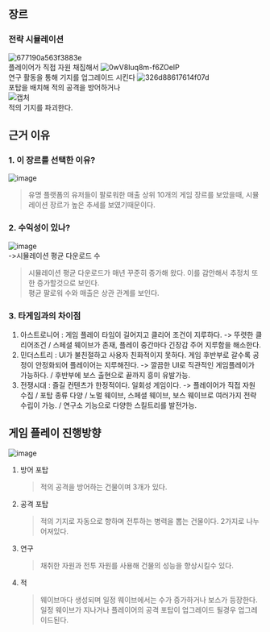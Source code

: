## 장르
### 전략 시뮬레이션
![677190a563f3883e](https://github.com/RedditRook/GameEngine1TeamProject/assets/34390637/d60ba804-24ef-4172-9676-ea9ed079fcd1)  
                                                플레이어가 직접 자원 채집해서
![0wV8Iuq8m-f6ZOeIP](https://github.com/RedditRook/GameEngine1TeamProject/assets/34390637/e43afe29-59d2-49b8-85c1-4be8d2915e7b)  
                                            연구 활동을 통해 기지를 업그레이드 시킨다
![326d88617614f07d](https://github.com/RedditRook/GameEngine1TeamProject/assets/34390637/fbc196e5-5900-4249-bcfa-bb0f7741f50e)  
                                              포탑을 배치해 적의 공격을 방어하거나               
![캡처](https://github.com/RedditRook/GameEngine1TeamProject/assets/34390637/e9375e1a-64f9-4dfd-b6d5-84bc189a2ff5)      
                                                      적의 기지를 파괴한다.        
## 근거 이유
### 1. 이 장르를 선택한 이유?
![image](https://github.com/TUK-final-graduation-project/GraduationProject/assets/73768560/d9faddea-f5db-48c5-a154-09bcc5dd94c2)        
>    유명 플랫폼의 유저들이 팔로워한 매출 상위 10개의 게임 장르를 보았을때, 시뮬레이션 장르가 높은 추세를 보였기때문이다.         
### 2. 수익성이 있나?
![image](https://github.com/TUK-final-graduation-project/GraduationProject/assets/73768560/49d3d497-0759-4c91-a17e-60f636661d14)      
->시뮬레이션 평균 다운로드 수        
>    시뮬레이션 평균 다운로드가 매년 꾸준히 증가해 왔다. 이를 감안해서 추정치 또한 증가할것으로 보인다.        
>    평균 팔로워 수와 매출은 상관 관계를 보인다.        
### 3. 타게임과의 차이점
1. 아스트로니어 : 게임 플레이 타임이 길어지고 클리어 조건이 지루하다.    ->    뚜렷한 클리어조건 / 스페셜 웨이브가 존재, 플레이 중간마다 긴장감 주어 지루함을 해소한다.        
2. 민더스트리 : UI가 불친절하고 사용자 친화적이지 못하다. 게임 후반부로 갈수록 공정이 안정화되어 플레이어는 지루해진다.   ->    깔끔한 UI로 직관적인 게임플레이가 가능하다. / 후반부에 보스 출현으로 끝까지 흥미 유발가능.        
3. 전쟁시대 : 즐길 컨텐츠가 한정적이다. 일회성 게임이다.    ->    플레이어가 직접 자원 수집 / 포탑 종류 다양 / 노멀 웨이브, 스페셜 웨이브, 보스 웨이브로 여러가지 전략수립이 가능. / 연구소 기능으로 다양한 스킬트리를 발전가능.        

## 게임 플레이 진행방향
![image](https://github.com/TUK-final-graduation-project/GraduationProject/assets/73768560/21ee6e68-9ab1-43f1-9039-b827b0449a1f)

1. 방어 포탑        
   >    적의 공격을 방어하는 건물이며 3개가 있다.        
2. 공격 포탑        
   >    적의 기지로 자동으로 향하며 전투하는 병력을 뽑는 건물이다. 2가지로 나누어져있다.        
3. 연구
   >    채취한 자원과 전투 자원를 사용해 건물의 성능을 향상시킬수 있다.        
4. 적
   >    웨이브마다 생성되며 일정 웨이브에서는 수가 증가하거나 보스가 등장한다.
   >    일정 웨이브가 지나거나 플레이어의 공격 포탑이 업그레이드 될경우 업그레이드된다. 
